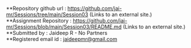 **Repository github url : https://github.com/jai-mr/Sessions/tree/main/Session03 (Links to an external site.)</br>
**Assignment Repository : https://github.com/jai-mr/Sessions/blob/main/Session03/README.md (Links to an external site.)</br>
**Submitted by : Jaideep R - No Partners</br>
**Registered email id : jaideepmr@gmail.com</br>
